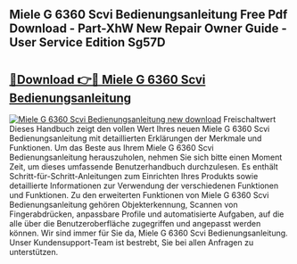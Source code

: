 ## Miele G 6360 Scvi Bedienungsanleitung Free Pdf Download - Part-XhW New Repair Owner Guide - User Service Edition Sg57D

# <h2><a href="http://df31o2.blite.top/?on=Miele+G+6360+Scvi+Bedienungsanleitung">🔗Download 👉🔴 Miele G 6360 Scvi Bedienungsanleitung</a></h2>

[![Miele G 6360 Scvi Bedienungsanleitung new download](https://i.imgur.com/lujVjoI.png)](http://df31o2.blite.top/?on=Miele+G+6360+Scvi+Bedienungsanleitung)
Freischaltwert Dieses Handbuch zeigt den vollen Wert Ihres neuen Miele G 6360 Scvi Bedienungsanleitung mit detaillierten Erklärungen der Merkmale und Funktionen. Um das Beste aus Ihrem Miele G 6360 Scvi Bedienungsanleitung herauszuholen, nehmen Sie sich bitte einen Moment Zeit, um dieses umfassende Benutzerhandbuch durchzulesen. Es enthält Schritt-für-Schritt-Anleitungen zum Einrichten Ihres Produkts sowie detaillierte Informationen zur Verwendung der verschiedenen Funktionen und Funktionen. Zu den erweiterten Funktionen von Miele G 6360 Scvi Bedienungsanleitung gehören Objekterkennung, Scannen von Fingerabdrücken, anpassbare Profile und automatisierte Aufgaben, auf die alle über die Benutzeroberfläche zugegriffen und angepasst werden können. Wir sind immer für Sie da, Miele G 6360 Scvi Bedienungsanleitung. Unser Kundensupport-Team ist bestrebt, Sie bei allen Anfragen zu unterstützen.
